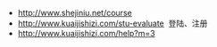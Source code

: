 - http://www.shejiniu.net/course
- http://www.kuaijishizi.com/stu-evaluate  登陆、注册
- http://www.kuaijishizi.com/help?m=3
